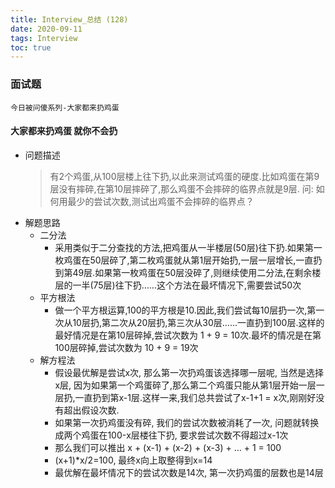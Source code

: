 ```yaml
---
title: Interview_总结 (128)
date: 2020-09-11
tags: Interview
toc: true
---
```


### 面试题
    今日被问傻系列-大家都来扔鸡蛋

<!-- more -->

#### 大家都来扔鸡蛋 就你不会扔
- 问题描述
    > 有2个鸡蛋,从100层楼上往下扔,以此来测试鸡蛋的硬度.比如鸡蛋在第9层没有摔碎,在第10层摔碎了,那么鸡蛋不会摔碎的临界点就是9层.
    问: 如何用最少的尝试次数,测试出鸡蛋不会摔碎的临界点？
- 解题思路
    * 二分法
        * 采用类似于二分查找的方法,把鸡蛋从一半楼层(50层)往下扔.如果第一枚鸡蛋在50层碎了,第二枚鸡蛋就从第1层开始扔,一层一层增长,一直扔到第49层.如果第一枚鸡蛋在50层没碎了,则继续使用二分法,在剩余楼层的一半(75层)往下扔……这个方法在最坏情况下,需要尝试50次
    * 平方根法
        * 做一个平方根运算,100的平方根是10.因此,我们尝试每10层扔一次,第一次从10层扔,第二次从20层扔,第三次从30层……一直扔到100层.这样的最好情况是在第10层碎掉,尝试次数为 1 + 9 = 10次.最坏的情况是在第100层碎掉,尝试次数为 10 + 9 = 19次
    * 解方程法
        * 假设最优解是尝试x次, 那么第一次扔鸡蛋该选择哪一层呢, 当然是选择x层, 因为如果第一个鸡蛋碎了,那么第二个鸡蛋只能从第1层开始一层一层扔,一直扔到第x-1层.这样一来,我们总共尝试了x-1+1 = x次,刚刚好没有超出假设次数.
        * 如果第一次扔鸡蛋没有碎, 我们的尝试次数被消耗了一次, 问题就转换成两个鸡蛋在100-x层楼往下扔, 要求尝试次数不得超过x-1次
        * 那么我们可以推出 x + (x-1) + (x-2) + (x-3) + ... + 1 = 100
        * (x+1)*x/2=100, 最终x向上取整得到x=14
        * 最优解在最坏情况下的尝试次数是14次, 第一次扔鸡蛋的层数也是14层

